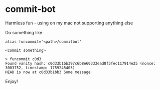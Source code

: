 # commit-bot

Harmless fun - using on my mac not supporting anything else

Do something like:

```
alias funcommit='<path>/commitbot'

<commit something>

> funcommit c0d3
Found vanity hash: c0d33b1bb397c6b8e60333ead8f5fec117914e25 (nonce: 3003752, timestamp: 1759245403)
HEAD is now at c0d33b1bb3 Some message
```

Enjoy!
